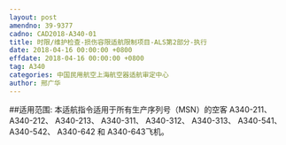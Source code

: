 ```yaml
---
layout: post
amendno: 39-9377
cadno: CAD2018-A340-01
title: 时限/维护检查-损伤容限适航限制项目-ALS第2部分-执行
date: 2018-04-16 00:00:00 +0800
effdate: 2018-04-16 00:00:00 +0800
tag: A340
categories: 中国民用航空上海航空器适航审定中心
author: 邢广华
---
```


##适用范围:
本适航指令适用于所有生产序列号（MSN）的空客 A340-211、A340-212、 A340-213、 A340-311、 A340-312、 A340-313、 A340-541、 A340-542、 A340-642 和 A340-643飞机。

